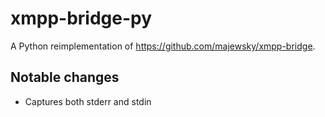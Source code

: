 # xmpp-bridge-py

A Python reimplementation of https://github.com/majewsky/xmpp-bridge.

## Notable changes

- Captures both stderr and stdin